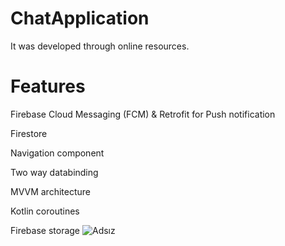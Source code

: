 # ChatApplication
It was developed through online resources.
# Features
 Firebase Cloud Messaging (FCM) & Retrofit for Push notification
 
 Firestore
 
 Navigation component
 
 Two way databinding
 
 MVVM architecture
 
 Kotlin coroutines
 
 Firebase storage
![Adsız](https://github.com/MustafaSertac/ChatApplication/assets/46023127/785a577b-0caf-4001-ae56-74a849b2adb0)
